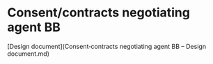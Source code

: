 # Consent/contracts negotiating agent BB

[Design document](Consent‐contracts negotiating agent BB – Design document.md)

